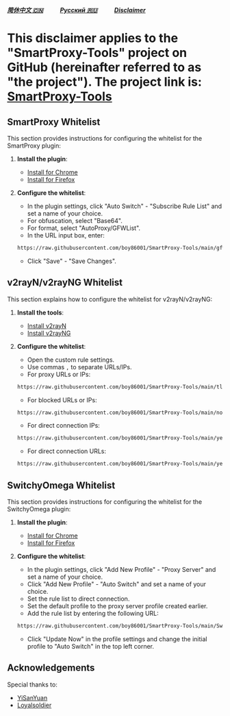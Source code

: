 [***简休中文 🇨🇳***](README-cn.md)&nbsp;&nbsp;&nbsp;&nbsp;&nbsp;&nbsp;&nbsp;&nbsp;&nbsp;&nbsp;[***Русский 🇷🇺***](README-🇷🇺.md)&nbsp;&nbsp;&nbsp;&nbsp;&nbsp;&nbsp;&nbsp;&nbsp;&nbsp;&nbsp;[***Disclaimer***](https://github.com/boy86001/SmartProxy-Tools/wiki/%E5%85%8D%E8%B4%A3%E5%A3%B0%E6%98%8EDisclaimer) 

# This disclaimer applies to the "SmartProxy-Tools" project on GitHub (hereinafter referred to as "the project"). The project link is: [SmartProxy-Tools](https://github.com/boy86001/SmartProxy-Tools)

## SmartProxy Whitelist

This section provides instructions for configuring the whitelist for the SmartProxy plugin:

1. **Install the plugin**:
   - [Install for Chrome](https://chromewebstore.google.com/detail/smartproxy/jogcnplbkgkfdakgdenhlpcfhjioidoj)
   - [Install for Firefox](https://addons.mozilla.org/en-US/firefox/addon/smartproxy/)

2. **Configure the whitelist**:
   - In the plugin settings, click "Auto Switch" - "Subscribe Rule List" and set a name of your choice.
   - For obfuscation, select "Base64".
   - For format, select "AutoProxy/GFWList".
   - In the URL input box, enter:

   ```bash
   https://raw.githubusercontent.com/boy86001/SmartProxy-Tools/main/gfwlist.txt
   ```

   - Click "Save" - "Save Changes".

## v2rayN/v2rayNG Whitelist

This section explains how to configure the whitelist for v2rayN/v2rayNG:

1. **Install the tools**:
   - [Install v2rayN](https://github.com/2dust/v2rayN)
   - [Install v2rayNG](https://github.com/2dust/v2rayNG)

2. **Configure the whitelist**:
   - Open the custom rule settings.
   - Use commas `,` to separate URLs/IPs.
   - For proxy URLs or IPs:

   ```bash
   https://raw.githubusercontent.com/boy86001/SmartProxy-Tools/main/tlURL_Z.xml
   ```

   - For blocked URLs or IPs:

   ```bash
   https://raw.githubusercontent.com/boy86001/SmartProxy-Tools/main/noURL_Z.xml
   ```

   - For direct connection IPs:

   ```bash
   https://raw.githubusercontent.com/boy86001/SmartProxy-Tools/main/yesIP_Z.xml
   ```

   - For direct connection URLs:

   ```bash
   https://raw.githubusercontent.com/boy86001/SmartProxy-Tools/main/yesURL_Z.xml
   ```

## SwitchyOmega Whitelist

This section provides instructions for configuring the whitelist for the SwitchyOmega plugin:

1. **Install the plugin**:
   - [Install for Chrome](https://chrome.google.com/webstore/detail/proxy-switchyomega/padekgcemlokbadohgkifijomclgjgif)
   - [Install for Firefox](https://addons.mozilla.org/en-US/firefox/addon/switchyomega/)

2. **Configure the whitelist**:
   - In the plugin settings, click "Add New Profile" - "Proxy Server" and set a name of your choice.
   - Click "Add New Profile" - "Auto Switch" and set a name of your choice.
   - Set the rule list to direct connection.
   - Set the default profile to the proxy server profile created earlier.
   - Add the rule list by entering the following URL:

   ```bash
   https://raw.githubusercontent.com/boy86001/SmartProxy-Tools/main/Switchy_Z.sorl
   ```

   - Click "Update Now" in the profile settings and change the initial profile to "Auto Switch" in the top left corner.

## Acknowledgements

Special thanks to:

- [YiSanYuan](https://github.com/boy86001)
- [Loyalsoldier](https://github.com/Loyalsoldier/geoip)

